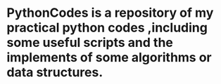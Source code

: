# PythonCodes is a repository of my practical python codes ,including some useful scripts and the implements of some algorithms or data structures. 
